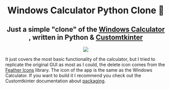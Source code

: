 <html>
  <body>
    <h1 align='center'> Windows Calculator Python Clone 🐍</h1>
    <h2 align='center'>Just a simple "clone" of the <a href='https://github.com/Microsoft/calculator'>Windows Calculator</a> , written in Python & <a href='https://github.com/tomschimansky/customtkinter'>Customtkinter</a></h2>
    <p align='center'>
      <img align='center' src='https://github.com/joseollarves/windows-calculator-python-clone/assets/107653281/8d302f03-3f9d-4662-8fce-33610460b4f4'/>
    </p>
    <p>It just covers the most basic functionality of the calculator, but I tried to replicate the original GUI as most as I could, the delete icon comes from the <a href='https://github.com/feathericons/feather'>Feather Icons</a> library. The icon of the app is the same as the Windows Calculator. If you want to build it I recommend you check out the Customtkinter documentation about <a href='https://customtkinter.tomschimansky.com/documentation/packaging'>packaging</a>.</p>
  </body>
</html>
